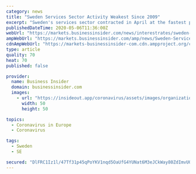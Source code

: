 ```yaml
---
category: news
title: "Sweden Services Sector Activity Weakest Since 2009"
excerpt: "Sweden's services sector contracted in April at the fastest pace since 2009, due to COVID-19 pandemic, survey data from Swedbank and"
publishedDateTime: 2020-05-06T11:36:00Z
webUrl: "https://markets.businessinsider.com/news/interestrates/sweden-services-sector-activity-weakest-since-2009-1029170100"
ampWebUrl: "https://markets.businessinsider.com/amp/news/Sweden-Services-Sector-Activity-Weakest-Since-2009-1029170100"
cdnAmpWebUrl: "https://markets-businessinsider-com.cdn.ampproject.org/c/s/markets.businessinsider.com/amp/news/Sweden-Services-Sector-Activity-Weakest-Since-2009-1029170100"
type: article
quality: 70
heat: 70
published: false

provider:
  name: Business Insider
  domain: businessinsider.com
  images:
    - url: "https://insideout.app/coronavirus/assets/images/organizations/businessinsider.com-50x50.jpg"
      width: 50
      height: 50

topics:
  - Coronavirus in Europe
  - Coronavirus

tags:
  - Sweden
  - SE

secured: "DlFRC1Iz1l/47Tf31p45qPoYKV1nqd5OaUfG4YUNat6M3eJCkWay80ZdImvUQCJAk+fCH8yVjXQN52CqKdDCixf7jS5tfdy4UV9W7XpclS7JyEVyp4imzND1vwvIXREP12Uvsq/y9r7mv/5F6bzQthZj/eEIaWVeb6dy/1BwCs5QgzAIpxBJ6KX31REAIKXsMPskMN/nXlaNqQ3MlRJh0tIfDEVHdpE7aeoCIvYciGxnzfpIvy9W7o17K2qfR/7SNevzExl0EFCgMDHggOK2pmFXK/i5OCEoPjjt+xHrQBhnw1GeXNVT+cyAy6xkrYIN;pYS0AVfWM/x7hSlSa4gjfg=="
---
```


